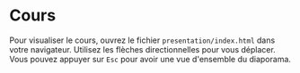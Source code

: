 # Cours

Pour visualiser le cours, ouvrez le fichier `presentation/index.html` dans votre navigateur. Utilisez les flèches directionnelles pour vous déplacer. Vous pouvez appuyer sur `Esc` pour avoir une vue d'ensemble du diaporama.
